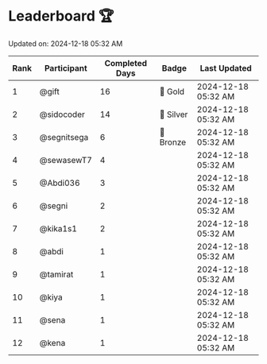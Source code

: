 # Leaderboard 🏆

Updated on: 2024-12-18 05:32 AM

| Rank | Participant       | Completed Days | Badge      | Last Updated         |
|------|-------------------|----------------|------------|----------------------|
| 1    | @gift             | 16             | 🏅 Gold     | 2024-12-18 05:32 AM |
| 2    | @sidocoder        | 14             | 🥈 Silver   | 2024-12-18 05:32 AM |
| 3    | @segnitsega       | 6              | 🥉 Bronze   | 2024-12-18 05:32 AM |
| 4    | @sewasewT7        | 4              |            | 2024-12-18 05:32 AM |
| 5    | @Abdi036          | 3              |            | 2024-12-18 05:32 AM |
| 6    | @segni            | 2              |            | 2024-12-18 05:32 AM |
| 7    | @kika1s1          | 2              |            | 2024-12-18 05:32 AM |
| 8    | @abdi             | 1              |            | 2024-12-18 05:32 AM |
| 9    | @tamirat          | 1              |            | 2024-12-18 05:32 AM |
| 10   | @kiya             | 1              |            | 2024-12-18 05:32 AM |
| 11   | @sena             | 1              |            | 2024-12-18 05:32 AM |
| 12   | @kena             | 1              |            | 2024-12-18 05:32 AM |
